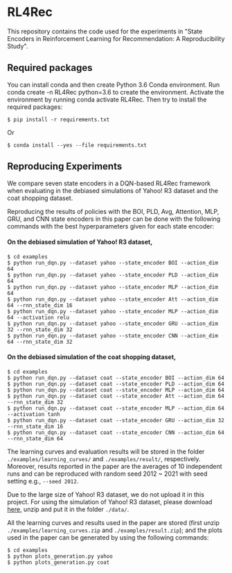 # RL4Rec
This repository contains the code used for the experiments in "State Encoders in Reinforcement Learning for Recommendation: A Reproducibility Study".

## Required packages
You can install conda and then create Python 3.6 Conda environment. Run conda create -n RL4Rec python=3.6 to create the environment. Activate the environment by running conda activate RL4Rec. 
Then try to install the required packages:
```
$ pip install -r requirements.txt
```
Or
```
$ conda install --yes --file requirements.txt
```
## Reproducing Experiments
We compare seven state encoders in a DQN-based RL4Rec framework when evaluating in the debiased simulations of Yahoo! R3 dataset and the coat shopping dataset.

Reproducing the results of policies with the BOI, PLD, Avg, Attention, MLP, GRU, and CNN state encoders in this paper can be done with the following commands with the best hyperparameters given for each state encoder:
#### On the debiased simulation of Yahoo! R3 dataset, 
```
$ cd examples
$ python run_dqn.py --dataset yahoo --state_encoder BOI --action_dim 64 
$ python run_dqn.py --dataset yahoo --state_encoder PLD --action_dim 64 
$ python run_dqn.py --dataset yahoo --state_encoder MLP --action_dim 64 
$ python run_dqn.py --dataset yahoo --state_encoder Att --action_dim 64 --rnn_state_dim 16
$ python run_dqn.py --dataset yahoo --state_encoder MLP --action_dim 64 --activation relu
$ python run_dqn.py --dataset yahoo --state_encoder GRU --action_dim 32 --rnn_state_dim 32
$ python run_dqn.py --dataset yahoo --state_encoder CNN --action_dim 64 --rnn_state_dim 32
```
#### On the debiased simulation of the coat shopping dataset, 
```
$ cd examples
$ python run_dqn.py --dataset coat --state_encoder BOI --action_dim 64 
$ python run_dqn.py --dataset coat --state_encoder PLD --action_dim 64 
$ python run_dqn.py --dataset coat --state_encoder MLP --action_dim 64 
$ python run_dqn.py --dataset coat --state_encoder Att --action_dim 64 --rnn_state_dim 32
$ python run_dqn.py --dataset coat --state_encoder MLP --action_dim 64 --activation tanh
$ python run_dqn.py --dataset coat --state_encoder GRU --action_dim 32 --rnn_state_dim 16
$ python run_dqn.py --dataset coat --state_encoder CNN --action_dim 64 --rnn_state_dim 64
```
The learning curves and evaluation results will be stored in the folder ```./examples/learning_curves/``` and ```./examples/result/```, respectively.
Moreover, results reported in the paper are the averages of 10 independent runs and can be reproduced with random seed 2012 ~ 2021 with seed setting e.g., ```--seed 2012```.

Due to the large size of Yahoo! R3 dataset,  we do not upload it in this project. For using the simulation of Yahoo! R3 dataset, please download [here](https://surfdrive.surf.nl/files/index.php/s/U8bh3zzzaDdlR5u), unzip and put it in the folder ```./data/```.

All the learning curves and results used in the paper are stored (first unzip ```./examples/learning_curves.zip``` and ```./examples/result.zip```); and the plots used in the paper can be generated by using the following commands:
```
$ cd examples
$ python plots_generation.py yahoo
$ python plots_generation.py coat
```


<!-- ## Parameters
- `./conf/yahoo.properties`
    - `data.input.dataset`: default sim4, a simulated dataset. You can also choose yahoo or coat dataset, which would lead to two kinds of evaluation: (1) Solution-1: Limiting Action Selection; (2) Solution-2: Completing the Rating Matrix.
    - `mode`: default DQN.
    - `seed`: default 2010. Set random seed to achieve reproducibility.
    - `episode_length`: default 10. It means the max number of interaction turns.
    - `evaluation`: default false. It means if we directly evaluate with the saved models.
- `./conf/DQN.properties`
    - `state_encoder`: default GRU. The models of the state encoder include MLP and GRU for now. We will add CNN, Attention etc.
    - Others -->

<!-- ![](DQN-parameters.png) -->

<!-- ## Markov Decision Process (MDP)
We will now describe how we model the recommendation task as an Markov Decision Process (MDP):
- State space ![1](http://latex.codecogs.com/svg.latex?S): A state represents all the current information on which a decision can be based, including the recommended items and the corresponding feedback, denoted as ![1](http://latex.codecogs.com/svg.latex?s^u_t=([i_1,i_2,\dots,i_{t}],[f_1,f_2,\dots,f_{t}])), with ![1](http://latex.codecogs.com/svg.latex?i_k) the item recommended by the RS in turn k, and ![1](http://latex.codecogs.com/svg.latex?f_k) the corresponding user feedback.
- Action space ![1](http://latex.codecogs.com/svg.latex?A): An action taken by the RS consists of the recommendation of a single item in turn t. 
- Reward ![1](http://latex.codecogs.com/svg.latex?R): After receiving the action, consisting of item being recommended by the RS, the (simulated) user gives feedback ![1](http://latex.codecogs.com/svg.latex?f_t\in\{0,1\})  (i.e. skip or click) on this item.
- Transition probabilities ![1](http://latex.codecogs.com/svg.latex?T): After the user provides feedback on the recommended item, the state transitions deterministically to the next state by appending this item and feedback to the current state.
- Discount factor ![1](http://latex.codecogs.com/svg.latex?\gamma): As usual in MDP,  ![1](http://latex.codecogs.com/svg.latex?\gamma\in[0,1]) aims to balance the effect of immediate rewards and future rewards.  -->